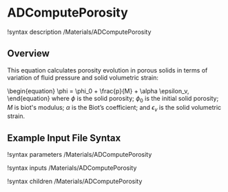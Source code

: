 # ADComputePorosity

!syntax description /Materials/ADComputePorosity

## Overview

This equation calculates porosity evolution in porous solids in terms of variation of fluid pressure and solid volumetric strain:

\begin{equation}
  \phi = \phi_0 + \frac{p}{M} + \alpha \epsilon_v,
\end{equation}
where $\phi$ is the solid porosity; $\phi_0$ is the initial solid porosity; $M$ is biot's modulus; $\alpha$ is the Biot’s coefficient; and $\epsilon_v$ is the solid volumetric strain.

## Example Input File Syntax

!syntax parameters /Materials/ADComputePorosity

!syntax inputs /Materials/ADComputePorosity

!syntax children /Materials/ADComputePorosity
